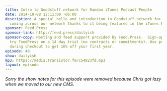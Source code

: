 ```yaml
---
title: Intro to Goodstuff.network for Random iTunes Podcast People
date: 2014-10-08 12:11:00 -06:00
description: A special hello and introduction to Goodstuff.network for people randomly
  coming across our network thanks to it being featured in the iTunes Podcast listing.
sponsor: Feed.Press
sponsor-link: http://feed.press/dailyish
sponsor-copy: Hosting and feed support provided by Feed.Press.  Sign-up today and
  try FeedPress on a 14 day trial (no contracts or commitments). Use promo code "dailyish"
  during checkout to get 10% off your first year.
episode: 48
show: dailyish
mp3: https://media.transistor.fm/c54823fd.mp3
layout: episode
---
```


<em>Sorry the show notes for this episode were removed because Chris got lazy when we moved to our new CMS</em>.
